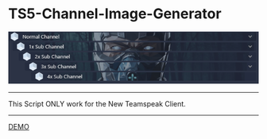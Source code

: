 # TS5-Channel-Image-Generator

![Demo2](demo_ch.png)

_______________________________________________________________________________

This Script ONLY work for the New Teamspeak Client.
_______________________________________________________________________________

[DEMO](https://ts5x.cf) 
